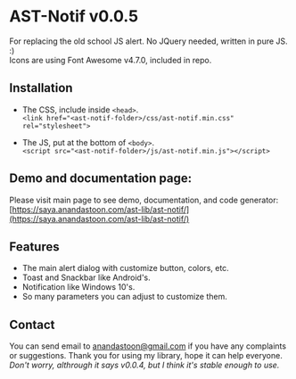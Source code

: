 # AST-Notif v0.0.5
For replacing the old school JS alert. No JQuery needed, written in pure JS. :)<br />
Icons are using Font Awesome v4.7.0, included in repo.<br />

## Installation
* The CSS, include inside ```<head>```.<br />
```<link href="<ast-notif-folder>/css/ast-notif.min.css" rel="stylesheet">```
  
* The JS, put at the bottom of ```<body>```.<br />
```<script src="<ast-notif-folder>/js/ast-notif.min.js"></script>```

## Demo and documentation page:
Please visit main page to see demo, documentation, and code generator: [https://saya.anandastoon.com/ast-lib/ast-notif/](https://saya.anandastoon.com/ast-lib/ast-notif/)

## Features
* The main alert dialog with customize button, colors, etc.
* Toast and Snackbar like Android's.
* Notification like Windows 10's.
* So many parameters you can adjust to customize them.

## Contact
You can send email to anandastoon@gmail.com if you have any complaints or suggestions. Thank you for using my library, hope it can help everyone.<br />
*Don't worry, althrough it says v0.0.4, but I think it's stable enough to use.*
